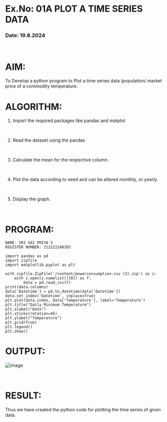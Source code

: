 # Ex.No: 01A PLOT A TIME SERIES DATA
###  Date: 19.8.2024
<BR>

# AIM:
To Develop a python program to Plot a time series data (population/ market price of a commodity temperature.
<BR>

# ALGORITHM:
1. Import the required packages like pandas and matplot
<BR>

2. Read the dataset using the pandas
<BR>

3. Calculate the mean for the respective column.
<BR>

4. Plot the data according to need and can be altered monthly, or yearly.
<BR>

5. Display the graph.
<BR>
   
# PROGRAM:
```
NAME: SRI SAI PRIYA S
REGISTER NUMBER: 212222240103
```
```
import pandas as pd
import zipfile
import matplotlib.pyplot as plt

with zipfile.ZipFile('/content/powerconsumption.csv (2).zip') as z:
    with z.open(z.namelist()[0]) as f:
        data = pd.read_csv(f)
print(data.columns)
data['Datetime'] = pd.to_datetime(data['Datetime'])
data.set_index('Datetime', inplace=True)
plt.plot(data.index, data['Temperature'], label='Temperature')
plt.title("Daily Minimum Temperature")
plt.xlabel("Date")
plt.xticks(rotation=45)
plt.ylabel("Temperature")
plt.grid(True)
plt.legend()
plt.show()

```

# OUTPUT:
![image](https://github.com/user-attachments/assets/57609a0f-ffe7-4560-8246-0a6f25b4df99)

<BR>

# RESULT:
Thus we have created the python code for plotting the time series of given data.
